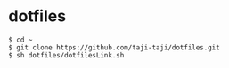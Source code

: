 # dotfiles

```
$ cd ~
$ git clone https://github.com/taji-taji/dotfiles.git
$ sh dotfiles/dotfilesLink.sh
```
